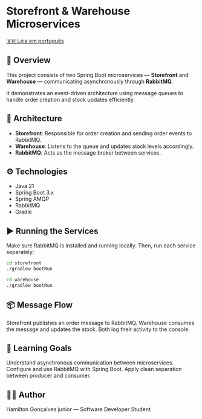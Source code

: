 # Storefront & Warehouse Microservices

[🇧🇷 Leia em português](./README.pt-BR.md)

## 🧩 Overview
This project consists of two Spring Boot microservices — **Storefront** and **Warehouse** — communicating asynchronously through **RabbitMQ**.

It demonstrates an event-driven architecture using message queues to handle order creation and stock updates efficiently.

## 🚀 Architecture
- **Storefront**: Responsible for order creation and sending order events to RabbitMQ.
- **Warehouse**: Listens to the queue and updates stock levels accordingly.
- **RabbitMQ**: Acts as the message broker between services.

## ⚙️ Technologies

- Java 21
- Spring Boot 3.x
- Spring AMQP
- RabbitMQ
- Gradle

## ▶️ Running the Services
Make sure RabbitMQ is installed and running locally. Then, run each service separately:

```bash
cd storefront
./gradlew bootRun
```

```bash
cd warehouse
./gradlew bootRun
```

## 📦 Message Flow
Storefront publishes an order message to RabbitMQ.
Warehouse consumes the message and updates the stock.
Both log their activity to the console.

## 🧠 Learning Goals
Understand asynchronous communication between microservices.
Configure and use RabbitMQ with Spring Boot.
Apply clean separation between producer and consumer.

## 👨‍💻 Author
Hamilton Gonçalves junior — Software Developer Student
